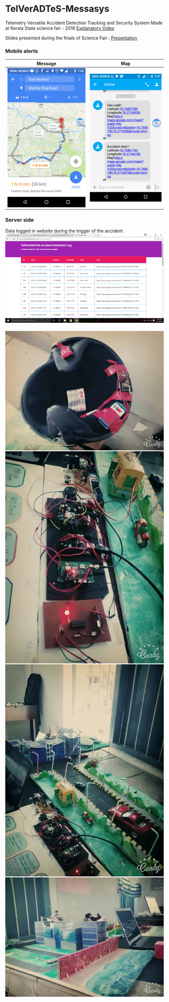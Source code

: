 # TelVerADTeS-Messasys
Telemetry Versatile Accident Detection Tracking and Security System
Made at Kerala State science fair - 2016
[Explanatory Video](https://youtu.be/OGND_H8eRt8)

Slides presented during the finals of Science Fair : [Presentation](https://1drv.ms/p/s!Aq-DyTr99HaAk2crJtKx3gDixQxV?e=LznPZ4)
### Mobile alerts
Message             |  Map
:-------------------------:|:-------------------------:
![](images/map.png)  |  ![](images/message.png)
### Server side
Data logged in website during the trigger of the accident
![preview website](images/track.png)
###
![preview website](images/Helmet.jpg)
![preview website](images/setup_one.jpg)
![preview website](images/setup_two.jpg)
![preview website](images/setup_three.jpg)
